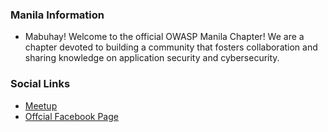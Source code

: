 ### Manila Information
* Mabuhay! Welcome to the official OWASP Manila Chapter! We are a chapter devoted to building a community that fosters collaboration and sharing knowledge on application security and cybersecurity.

### Social Links
* [Meetup](https://www.meetup.com/owasp-manila/)
* [Offcial Facebook Page](https://www.facebook.com/OWASPManila) 


